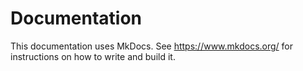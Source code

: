 # Documentation

This documentation uses MkDocs. See https://www.mkdocs.org/ for instructions on how to write and build it.
